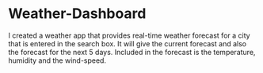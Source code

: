 # Weather-Dashboard
I created a weather app that provides real-time weather forecast for a city that is entered in the search box.
It will give the current forecast and also the forecast for the next 5 days.
Included in the forecast is the temperature, humidity and the wind-speed.
